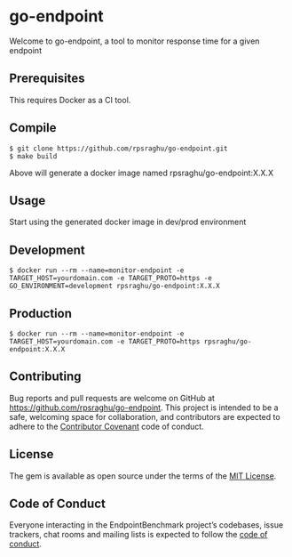 # go-endpoint

Welcome to go-endpoint, a tool to monitor response time for a given endpoint

## Prerequisites
This requires Docker as a CI tool.

## Compile
```
$ git clone https://github.com/rpsraghu/go-endpoint.git
$ make build
```
Above will generate a docker image named rpsraghu/go-endpoint:X.X.X

## Usage

Start using the generated docker image in dev/prod environment

## Development

```
$ docker run --rm --name=monitor-endpoint -e TARGET_HOST=yourdomain.com -e TARGET_PROTO=https -e GO_ENVIRONMENT=development rpsraghu/go-endpoint:X.X.X
```

## Production
```
$ docker run --rm --name=monitor-endpoint -e TARGET_HOST=yourdomain.com -e TARGET_PROTO=https rpsraghu/go-endpoint:X.X.X
```

## Contributing

Bug reports and pull requests are welcome on GitHub at https://github.com/rpsraghu/go-endpoint. This project is intended to be a safe, welcoming space for collaboration, and contributors are expected to adhere to the [Contributor Covenant](http://contributor-covenant.org) code of conduct.

## License

The gem is available as open source under the terms of the [MIT License](https://opensource.org/licenses/MIT).

## Code of Conduct

Everyone interacting in the EndpointBenchmark project’s codebases, issue trackers, chat rooms and mailing lists is expected to follow the [code of conduct](https://github.com/rpsraghu/endpoint_benchmark/blob/master/CODE_OF_CONDUCT.md).
